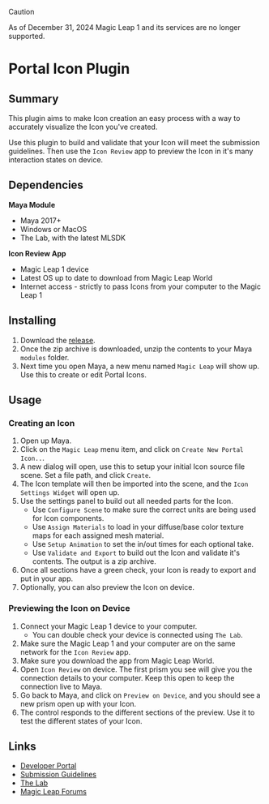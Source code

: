 > [!CAUTION]  
> As of December 31, 2024 Magic Leap 1 and its services are no longer supported.

# Portal Icon Plugin

## Summary

This plugin aims to make Icon creation an easy process with a way to accurately visualize the Icon you've created.

Use this plugin to build and validate that your Icon will meet the submission guidelines. Then use the `Icon Review` app to preview the Icon in it's many interaction states on device.


## Dependencies

**Maya Module**
- Maya 2017+
- Windows or MacOS
- The Lab, with the latest MLSDK

**Icon Review App**
- Magic Leap 1 device
- Latest OS up to date to download from Magic Leap World
- Internet access - strictly to pass Icons from your computer to the Magic Leap 1


## Installing

1. Download the [release]("https://github.com/magicleap/IconCreationPlugin/releases").
2. Once the zip archive is downloaded, unzip the contents to your Maya `modules` folder.
3. Next time you open Maya, a new menu named `Magic Leap` will show up. Use this to create or edit Portal Icons.

## Usage

### Creating an Icon

1. Open up Maya.
2. Click on the `Magic Leap` menu item, and click on `Create New Portal Icon..`.
3. A new dialog will open, use this to setup your initial Icon source file scene. Set a file path, and click `Create`.
4. The Icon template will then be imported into the scene, and the `Icon Settings Widget` will open up.
5. Use the settings panel to build out all needed parts for the Icon.
    - Use `Configure Scene` to make sure the correct units are being used for Icon components.
    - Use `Assign Materials` to load in your diffuse/base color texture maps for each assigned mesh material.
    - Use `Setup Animation` to set the in/out times for each optional take.
    - Use `Validate and Export` to build out the Icon and validate it's contents. The output is a zip archive.
6. Once all sections have a green check, your Icon is ready to export and put in your app.
7. Optionally, you can also preview the Icon on device.


### Previewing the Icon on Device

1. Connect your Magic Leap 1 device to your computer.
    - You can double check your device is connected using `The Lab`.
2. Make sure the Magic Leap 1 and your computer are on the same network for the `Icon Review` app.
3. Make sure you download the app from Magic Leap World.
4. Open `Icon Review` on device. The first prism you see will give you the connection details to your computer. Keep this open to keep the connection live to Maya.
5. Go back to Maya, and click on `Preview on Device`, and you should see a new prism open up with your Icon.
6. The control responds to the different sections of the preview. Use it to test the different states of your Icon.


## Links

- [Developer Portal](https://developer.magicleap.com)
- [Submission Guidelines](https://developer.magicleap.com/learn/guides/content-guidelines)
- [The Lab](https://developer.magicleap.com/downloads/lab)
- [Magic Leap Forums](https://forum.magicleap.com/hc/en-us/community/topics)
